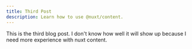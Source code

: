 ```yaml
---
title: Third Post
description: Learn how to use @nuxt/content.
---
```


This is the third blog post. I don't know how well it will show up because
I need more experience with nuxt content.
